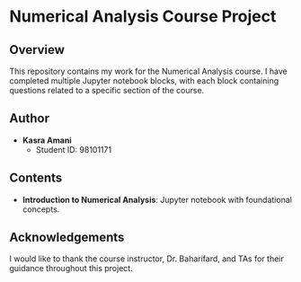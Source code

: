 # Numerical Analysis Course Project

## Overview
This repository contains my work for the Numerical Analysis course. I have completed multiple Jupyter notebook blocks, with each block containing questions related to a specific section of the course.

## Author
- **Kasra Amani**  
  - Student ID: 98101171

## Contents
- **Introduction to Numerical Analysis**: Jupyter notebook with foundational concepts.

## Acknowledgements
I would like to thank the course instructor, Dr. Baharifard, and TAs for their guidance throughout this project.

